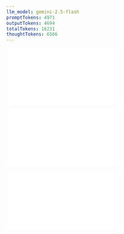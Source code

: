 ```yaml
---
llm_model: gemini-2.5-flash
promptTokens: 4971
outputTokens: 4694
totalTokens: 16231
thoughtTokens: 6566
---
```


![@](steps/_.fa3ad648.md)

![@](steps/_.8d34465b.md)

![@](steps/response.f1d88d77.md)